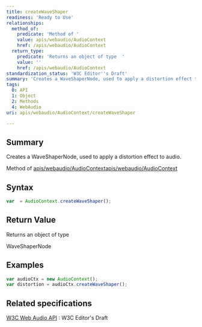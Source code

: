 ```yaml
---
title: createWaveShaper
readiness: 'Ready to Use'
relationships:
  method_of:
    predicate: 'Method of '
    value: apis/webaudio/AudioContext
    href: /apis/webaudio/AudioContext
  return_type:
    predicate: 'Returns an object of type  '
    value: ''
    href: /apis/webaudio/AudioContext
standardization_status: 'W3C Editor''s Draft'
summary: 'Creates a WaveShaperNode, used to apply a distortion effect to audio.'
tags:
  0: API
  1: Object
  2: Methods
  4: WebAudio
uri: apis/webaudio/AudioContext/createWaveShaper

---
```

## Summary

Creates a WaveShaperNode, used to apply a distortion effect to audio.

Method of [apis/webaudio/AudioContext](/apis/webaudio/AudioContext)[apis/webaudio/AudioContext](/apis/webaudio/AudioContext)

## Syntax

``` js
var  = AudioContext.createWaveShaper();
```

## Return Value

Returns an object of type

WaveShaperNode

## Examples

``` js
var audioCtx = new AudioContext();
var distortion = audioCtx.createWaveShaper();
```

## Related specifications

[W3C Web Audio API](http://webaudio.github.io/web-audio-api/)
:   W3C Editor's Draft
